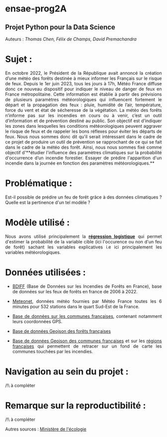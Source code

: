 # ensae-prog2A
## Projet Python pour la Data Science
 Auteurs : *Thomas Chen, Félix de Champs, David Premachandra*  

# Sujet :
<div align="justify">
En octobre 2022, le Président de la République avait annoncé la création d’une météo des forêts destinée à mieux informer les Français sur le risque de feux.  
Depuis le 1er juin 2023, tous les jours à 17h, Météo France diffuse donc ce nouveau dispositif pour indiquer le niveau de danger de feux en France métropolitaine. Cette information est établie à partir des prévisions de plusieurs paramètres météorologiques qui influencent fortement le départ et la propagation des feux : pluie, humidité de l’air, température, force du vent et état de sécheresse de la végétation.  
La météo des forêts n’informe pas sur les incendies en cours ou à venir, c’est un outil d’information et de prévention destiné au public. Son objectif est d’indiquer les zones dans lesquelles les conditions météorologiques peuvent aggraver le risque de feux et de rappeler les bons réflexes pour éviter les départs de feux.  
Nous nous sommes donc dit qu'il serait intéressant dans le cadre de ce projet de produire un outil de prévention se rapprochant de ce qui se fait dans le cadre de la météo des forêt. Ainsi, nous nous sommes fixé comme objectif d'**étudier l'influence des paramètres climatiques sur la probabilité d'occurrence d’un incendie forestier. Essayer de prédire l'apparition d'un incendie dans la journée en fonction des paramètres météorologiques.**    
  
# Problématique : 
Est-il possible de prédire un feu de forêt grâce à des données climatiques ? Quelle est la pertinence d'un tel modèle ?  

# Modèle utilisé : 
Nous avons utilisé principalement la [**régression logistique**](https://www.google.com/url?sa=t&rct=j&q=&esrc=s&source=web&cd=&cad=rja&uact=8&ved=2ahUKEwjQxOfE-raDAxVSTqQEHRVZAgAQFnoECBgQAQ&url=https%3A%2F%2Ffr.wikipedia.org%2Fwiki%2FR%25C3%25A9gression_logistique&usg=AOvVaw0pr6iR-aWOZYLMdamo873p&opi=89978449) qui permet d'estimer la probabilité de la variable cible (ici l'occurence ou non d'un feu de forêt) sachant les variables explicatives i.e ici principalement les variables météorologiques.  

# Données utilisées :
- [BDIFF](https://bdiff.agriculture.gouv.fr/incendies) (Base de Données sur les Incendies de Forêts en France), base de données sur les feux de forêts en france de 2006 à 2022.  
- [Meteonet](https://meteonet.umr-cnrm.fr/), données météo fournies par Météo France toutes les 6 minutes pour 532 stations dans le quart Sud-Est de la France.
- [Base de données sur les communes françaises](https://www.data.gouv.fr/fr/datasets/communes-de-france-base-des-codes-postaux/), contenant notamment leurs coordonnées GPS.
- [Base de données Geojson des forêts françaises](https://transcode.geo.data.gouv.fr/services/5e2a1f74fa4268bc255efbc3/feature-types/ms:PARC_PUBL_FR?format=GeoJSON&projection=WGS84)

- [Base de données Geojson des communes françaises](https://public.opendatasoft.com/explore/dataset/georef-france-commune/information/?disjunctive.reg_name&disjunctive.dep_name&disjunctive.arrdep_name&disjunctive.ze2020_name&disjunctive.bv2022_name&disjunctive.epci_name&disjunctive.ept_name&disjunctive.com_name&disjunctive.ze2010_name&disjunctive.com_is_mountain_area&sort=-com_name&refine.dep_name=Bouches-du-Rh%C3%B4ne) et sur les [régions françaises](https://france-geojson.gregoiredavid.fr/repo/regions.geojson) qui permettent de retracer sur un fond de carte les communes touchées par les incendies.

# Navigation au sein du projet : 
/!\ à compléter

# Remarque sur la reproductibilité : 
/!\ à compléter

Autres sources : [Ministère de l'écologie](https://www.ecologie.gouv.fr/feux-foret-en-france)